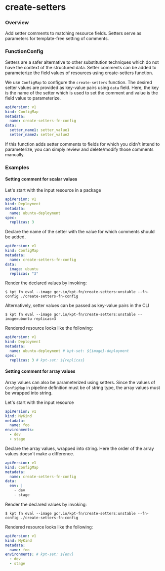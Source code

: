 # create-setters

### Overview

<!--mdtogo:Short-->

Add setter comments to matching resource fields. Setters serve as parameters 
for template-free setting of comments.

<!--mdtogo-->

### FunctionConfig

<!--mdtogo:Long-->

Setters are a safer alternative to other substitution techniques which do not
have the context of the structured data. Setter comments can be added to
parameterize the field values of resources using create-setters function.

We use `ConfigMap` to configure the `create-setters` function. The desired setter
values are provided as key-value pairs using `data` field.
Here, the key is the name of the setter which is used to set the comment and
value is the field value to parameterize.

```yaml
apiVersion: v1
kind: ConfigMap
metadata:
  name: create-setters-fn-config
data:
  setter_name1: setter_value1
  setter_name2: setter_value2
```

If this function adds setter comments to fields for which you didn't intend 
to parameterize, you can simply review and delete/modify those comments manually.

<!--mdtogo-->

### Examples

<!--mdtogo:Examples-->

#### Setting comment for scalar values

Let's start with the input resource in a package

```yaml
apiVersion: v1
kind: Deployment
metadata:
  name: ubuntu-deployment 
spec:
  replicas: 3 
```

Declare the name of the setter with the value for which comments should be added.

```yaml
apiVersion: v1
kind: ConfigMap
metadata:
  name: create-setters-fn-config
data:
  image: ubuntu
  replicas: "3"
```

Render the declared values by invoking:

```shell
$ kpt fn eval --image gcr.io/kpt-fn/create-setters:unstable --fn-config ./create-setters-fn-config
```

Alternatively, setter values can be passed as key-value pairs in the CLI

```shell
$ kpt fn eval --image gcr.io/kpt-fn/create-setters:unstable -- image=ubuntu replicas=3
```

Rendered resource looks like the following:

```yaml
apiVersion: v1
kind: Deployment
metadata:
  name: ubuntu-deployment # kpt-set: ${image}-deployment
spec:
  replicas: 3 # kpt-set: ${replicas}
```

#### Setting comment for array values

Array values can also be parameterized using setters. Since the values of `ConfigMap`
in pipeline definition must be of string type, the array values must be wrapped into
string.

Let's start with the input resource

```yaml
apiVersion: v1
kind: MyKind
metadata:
  name: foo
environments:
  - dev
  - stage
```

Declare the array values, wrapped into string. Here the order of the array values
doesn't make a difference.

```yaml
apiVersion: v1
kind: ConfigMap
metadata:
  name: create-setters-fn-config
data:
  env: |
    - dev
    - stage
```

Render the declared values by invoking:

```shell
$ kpt fn eval --image gcr.io/kpt-fn/create-setters:unstable --fn-config ./create-setters-fn-config
```

Rendered resource looks like the following:

```yaml
apiVersion: v1
kind: MyKind
metadata:
  name: foo
environments: # kpt-set: ${env}
  - dev
  - stage
```
<!--mdtogo-->
